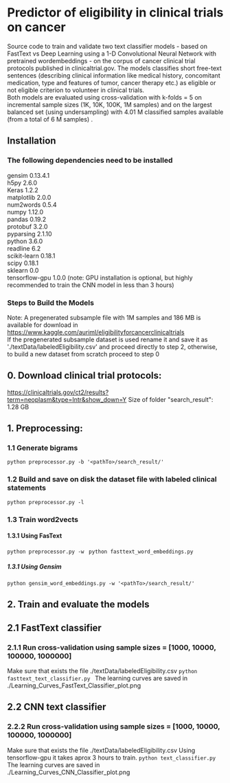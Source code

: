 # Predictor of eligibility in clinical trials on cancer
Source code to train and validate two text classifier models - based on FastText vs Deep Learning using a 1-D Convolutional Neural Network with pretrained wordembeddings - on the corpus of cancer clinical trial protocols published in clinicaltrial.gov. The models classifies short free-text sentences (describing clinical information like medical history, concomitant medication, type and features of tumor, cancer therapy etc.)  as eligible or not eligible criterion to volunteer in clinical trials.  
Both models are evaluated using cross-validation with k-folds = 5 on incremental sample sizes (1K, 10K, 100K, 1M samples) and on the largest balanced set (using undersampling) with 4.01 M classified samples available (from a total of 6 M samples) . 
## Installation
### The following dependencies need to be installed
gensim                    0.13.4.1            
h5py                      2.6.0                     
Keras                     1.2.2                     
matplotlib                2.0.0                     
num2words                 0.5.4                     
numpy                     1.12.0                    
pandas                    0.19.2                    
protobuf                  3.2.0                     
pyparsing                 2.1.10                    
python                    3.6.0                         
readline                  6.2                           
scikit-learn              0.18.1                    
scipy                     0.18.1          
sklearn                   0.0                       
tensorflow-gpu            1.0.0    (note: GPU installation is optional, but highly recommended to train the CNN model in less than 3 hours)                
                    
### Steps to Build the Models
Note: A pregenerated subsample file with 1M samples and 186 MB is available for download in https://www.kaggle.com/auriml/eligibilityforcancerclinicaltrials  
If the pregenerated subsample dataset is used rename it and save it as './textData/labeledEligibility.csv' and proceed directly to step 2, otherwise, to build a new dataset from scratch proceed to step 0
## 0. Download clinical trial protocols:
https://clinicaltrials.gov/ct2/results?term=neoplasm&type=Intr&show_down=Y
Size of folder "search_result": 1.28 GB
## 1. Preprocessing: 
### 1.1 Generate bigrams
```python preprocessor.py -b '<pathTo>/search_result/'```
### 1.2 Build and save on disk the dataset file with labeled clinical statements
```python preprocessor.py -l ```
### 1.3 Train word2vects
#### 1.3.1 Using FasText
```python preprocessor.py -w ```
```python fasttext_word_embeddings.py```
##### 1.3.1 Using Gensim
```python gensim_word_embeddings.py -w '<pathTo>/search_result/'```
## 2. Train and evaluate the models
## 2.1 FastText classifier
### 2.1.1 Run cross-validation using sample sizes = [1000, 10000, 100000, 1000000]
Make sure that exists the file ./textData/labeledEligibility.csv
```python fasttext_text_classifier.py ```
The learning curves are saved in ./Learning_Curves_FastText_Classifier_plot.png
## 2.2 CNN text classifier
### 2.2.2 Run cross-validation using sample sizes = [1000, 10000, 100000, 1000000]
Make sure that exists the file ./textData/labeledEligibility.csv
Using tensorflow-gpu it takes aprox 3 hours to train.
```python text_classifier.py ```
The learning curves are saved in ./Learning_Curves_CNN_Classifier_plot.png
